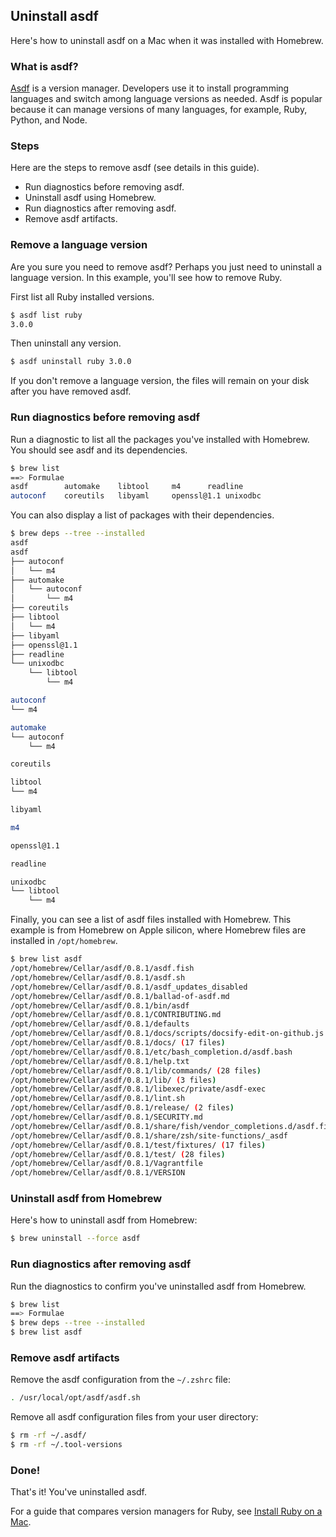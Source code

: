 ## Uninstall asdf

Here's how to uninstall asdf on a Mac when it was installed with Homebrew.

### What is asdf?

[Asdf](https://asdf-vm.com/) is a version manager. Developers use it to install programming languages and switch among language versions as needed. Asdf is popular because it can manage versions of many languages, for example, Ruby, Python, and Node.

### Steps

Here are the steps to remove asdf (see details in this guide).
- Run diagnostics before removing asdf.
- Uninstall asdf using Homebrew.
- Run diagnostics after removing asdf.
- Remove asdf artifacts.

### Remove a language version

Are you sure you need to remove asdf? Perhaps you just need to uninstall a language version. In this example, you'll see how to remove Ruby.

First list all Ruby installed versions.

```bash
$ asdf list ruby
3.0.0
```

Then uninstall any version.

```bash
$ asdf uninstall ruby 3.0.0
```

If you don't remove a language version, the files will remain on your disk after you have removed asdf.

### Run diagnostics before removing asdf

Run a diagnostic to list all the packages you've installed with Homebrew. You should see asdf and its dependencies.

```bash
$ brew list
==> Formulae
asdf		automake	libtool		m4		readline
autoconf	coreutils	libyaml		openssl@1.1	unixodbc
```

You can also display a list of packages with their dependencies.

```bash
$ brew deps --tree --installed
asdf
asdf
├── autoconf
│   └── m4
├── automake
│   └── autoconf
│       └── m4
├── coreutils
├── libtool
│   └── m4
├── libyaml
├── openssl@1.1
├── readline
└── unixodbc
    └── libtool
        └── m4

autoconf
└── m4

automake
└── autoconf
    └── m4

coreutils

libtool
└── m4

libyaml

m4

openssl@1.1

readline

unixodbc
└── libtool
    └── m4
```

Finally, you can see a list of asdf files installed with Homebrew. This example is from Homebrew on Apple silicon, where Homebrew files are installed in `/opt/homebrew`.

```bash
$ brew list asdf
/opt/homebrew/Cellar/asdf/0.8.1/asdf.fish
/opt/homebrew/Cellar/asdf/0.8.1/asdf.sh
/opt/homebrew/Cellar/asdf/0.8.1/asdf_updates_disabled
/opt/homebrew/Cellar/asdf/0.8.1/ballad-of-asdf.md
/opt/homebrew/Cellar/asdf/0.8.1/bin/asdf
/opt/homebrew/Cellar/asdf/0.8.1/CONTRIBUTING.md
/opt/homebrew/Cellar/asdf/0.8.1/defaults
/opt/homebrew/Cellar/asdf/0.8.1/docs/scripts/docsify-edit-on-github.js
/opt/homebrew/Cellar/asdf/0.8.1/docs/ (17 files)
/opt/homebrew/Cellar/asdf/0.8.1/etc/bash_completion.d/asdf.bash
/opt/homebrew/Cellar/asdf/0.8.1/help.txt
/opt/homebrew/Cellar/asdf/0.8.1/lib/commands/ (28 files)
/opt/homebrew/Cellar/asdf/0.8.1/lib/ (3 files)
/opt/homebrew/Cellar/asdf/0.8.1/libexec/private/asdf-exec
/opt/homebrew/Cellar/asdf/0.8.1/lint.sh
/opt/homebrew/Cellar/asdf/0.8.1/release/ (2 files)
/opt/homebrew/Cellar/asdf/0.8.1/SECURITY.md
/opt/homebrew/Cellar/asdf/0.8.1/share/fish/vendor_completions.d/asdf.fish
/opt/homebrew/Cellar/asdf/0.8.1/share/zsh/site-functions/_asdf
/opt/homebrew/Cellar/asdf/0.8.1/test/fixtures/ (17 files)
/opt/homebrew/Cellar/asdf/0.8.1/test/ (28 files)
/opt/homebrew/Cellar/asdf/0.8.1/Vagrantfile
/opt/homebrew/Cellar/asdf/0.8.1/VERSION
```

### Uninstall asdf from Homebrew

Here's how to uninstall asdf from Homebrew:

```bash
$ brew uninstall --force asdf
```

### Run diagnostics after removing asdf

Run the diagnostics to confirm you've uninstalled asdf from Homebrew.

```bash
$ brew list
==> Formulae
$ brew deps --tree --installed
$ brew list asdf
```

### Remove asdf artifacts

Remove the asdf configuration from the  `~/.zshrc` file:

```bash
. /usr/local/opt/asdf/asdf.sh
```

Remove all asdf configuration files from your user directory:

```bash
$ rm -rf ~/.asdf/
$ rm -rf ~/.tool-versions
```

### Done!

That's it! You've uninstalled asdf.

For a guide that compares version managers for Ruby, see [Install Ruby on a Mac](https://mac.install.guide/ruby/index.html).
